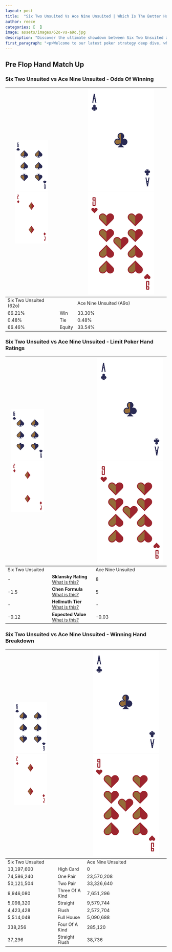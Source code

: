 ```yaml
---
layout: post
title:  "Six Two Unsuited Vs Ace Nine Unsuited | Which Is The Better Hand In Poker? A Complete Guide"
author: reece
categories: [  ]
image: assets/images/62o-vs-a9o.jpg
description: "Discover the ultimate showdown between Six Two Unsuited and Ace Nine Unsuited in poker! Uncover the odds, strategies, and scenarios where one hand triumphs over the other. Get ready to up your poker game with this thrilling analysis."
first_paragraph: "<p>Welcome to our latest poker strategy deep dive, where we're pitting two distinct hands against each other in a high-stakes showdown: Six Two Unsuited vs Ace Nine Unsuited.</p><p>In the dynamic world of poker, every decision counts, and knowing which hand holds the upper hand is key to your success at the table.</p><p>In this article, we'll dissect these two hands, explore the scenarios where one dominates the other, and equip you with the knowledge to make strategic choices that can tip the odds in your favor.</p><p>Get ready to unravel the intriguing dynamics of these poker hands and elevate your game to new heights.</p>"
---
```




[comment]: # (sp0)

## Pre Flop Hand Match Up

<div class="table hand-ratings" markdown="1"> 



### Six Two Unsuited vs Ace Nine Unsuited - Odds Of Winning


    
| ![image info](assets/images/hand1/6.png) ![image info](assets/images/hand1/2o.png) |  | ![image info](assets/images/hand2/A.png) ![image info](assets/images/hand2/9o.png) |
| -------- | -------- | -------- |
| Six Two Unsuited (62o) |  | Ace Nine Unsuited (A9o) |
| 66.21% | Win | 33.30% |
| 0.48% | Tie | 0.48% |
| 66.46% | Equity | 33.54% |




[comment]: # (sp1)



### Six Two Unsuited vs Ace Nine Unsuited - Limit Poker Hand Ratings


    
| ![image info](assets/images/hand1/6.png) ![image info](assets/images/hand1/2o.png) |  | ![image info](assets/images/hand2/A.png) ![image info](assets/images/hand2/9o.png) |
| -------- | -------- | -------- |
| Six Two Unsuited |  | Ace Nine Unsuited |
| - | **Sklansky Rating** [What is this?](/sklansky-rating-explained) | 8 |
| -1.5 | **Chen Formula** [What is this?](/chen-formula-explained) | 5 |
| - | **Hellmuth Tier** [What is this?](/Hellmuth-tier-explained) | - |
| -0.12 | **Expected Value** [What is this?](/expected-value-explained) | -0.03 |




[comment]: # (sp2)



### Six Two Unsuited vs Ace Nine Unsuited - Winning Hand Breakdown


    
| ![image info](assets/images/hand1/6.png) ![image info](assets/images/hand1/2o.png) |  | ![image info](assets/images/hand2/A.png) ![image info](assets/images/hand2/9o.png) |
| -------- | -------- | -------- |
| Six Two Unsuited |  | Ace Nine Unsuited |
| 13,197,600 | High Card | 0 |
| 74,586,240 | One Pair | 23,570,208 |
| 50,121,504 | Two Pair | 33,326,640 |
| 9,946,080 | Three Of A Kind | 7,651,296 |
| 5,098,320 | Straight | 9,579,744 |
| 4,423,428 | Flush | 2,572,704 |
| 5,514,048 | Full House | 5,090,688 |
| 338,256 | Four Of A Kind | 285,120 |
| 37,296 | Straight Flush | 38,736 |




[comment]: # (sp3)



</div>

[comment]: # (sp4)



[comment]: # (sp5)

